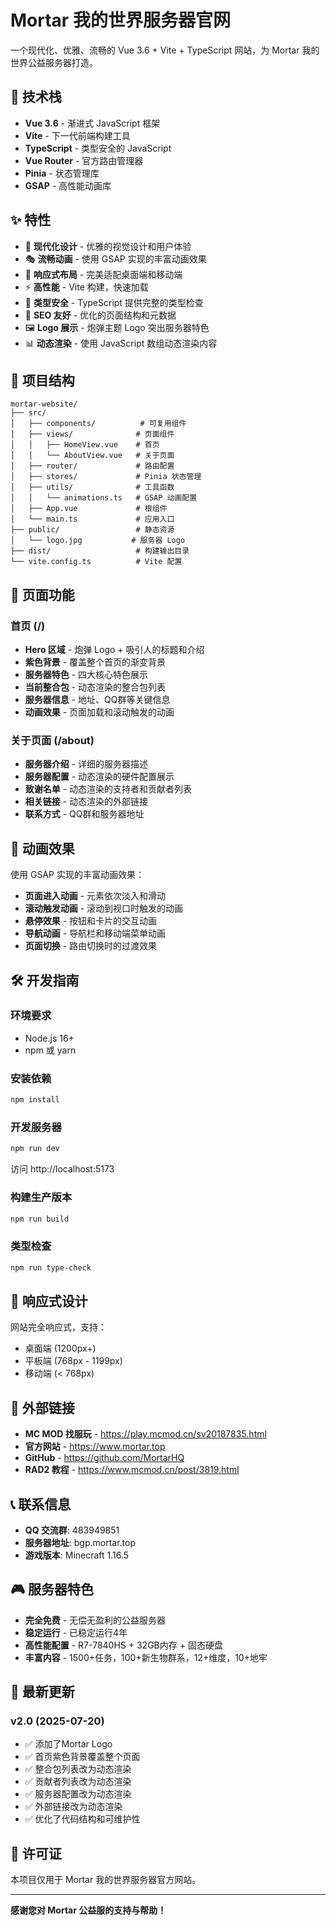 # Mortar 我的世界服务器官网

一个现代化、优雅、流畅的 Vue 3.6 + Vite + TypeScript 网站，为 Mortar 我的世界公益服务器打造。

## 🚀 技术栈

- **Vue 3.6** - 渐进式 JavaScript 框架
- **Vite** - 下一代前端构建工具
- **TypeScript** - 类型安全的 JavaScript
- **Vue Router** - 官方路由管理器
- **Pinia** - 状态管理库
- **GSAP** - 高性能动画库

## ✨ 特性

- 🎨 **现代化设计** - 优雅的视觉设计和用户体验
- 🎭 **流畅动画** - 使用 GSAP 实现的丰富动画效果
- 📱 **响应式布局** - 完美适配桌面端和移动端
- ⚡ **高性能** - Vite 构建，快速加载
- 🔧 **类型安全** - TypeScript 提供完整的类型检查
- 🎯 **SEO 友好** - 优化的页面结构和元数据
- 🖼️ **Logo 展示** - 炮弹主题 Logo 突出服务器特色
- 📊 **动态渲染** - 使用 JavaScript 数组动态渲染内容

## 📁 项目结构

```
mortar-website/
├── src/
│   ├── components/          # 可复用组件
│   ├── views/              # 页面组件
│   │   ├── HomeView.vue    # 首页
│   │   └── AboutView.vue   # 关于页面
│   ├── router/             # 路由配置
│   ├── stores/             # Pinia 状态管理
│   ├── utils/              # 工具函数
│   │   └── animations.ts   # GSAP 动画配置
│   ├── App.vue             # 根组件
│   └── main.ts             # 应用入口
├── public/                 # 静态资源
│   └── logo.jpg           # 服务器 Logo
├── dist/                   # 构建输出目录
└── vite.config.ts          # Vite 配置
```

## 🎯 页面功能

### 首页 (/)
- **Hero 区域** - 炮弹 Logo + 吸引人的标题和介绍
- **紫色背景** - 覆盖整个首页的渐变背景
- **服务器特色** - 四大核心特色展示
- **当前整合包** - 动态渲染的整合包列表
- **服务器信息** - 地址、QQ群等关键信息
- **动画效果** - 页面加载和滚动触发的动画

### 关于页面 (/about)
- **服务器介绍** - 详细的服务器描述
- **服务器配置** - 动态渲染的硬件配置展示
- **致谢名单** - 动态渲染的支持者和贡献者列表
- **相关链接** - 动态渲染的外部链接
- **联系方式** - QQ群和服务器地址

## 🎨 动画效果

使用 GSAP 实现的丰富动画效果：

- **页面进入动画** - 元素依次淡入和滑动
- **滚动触发动画** - 滚动到视口时触发的动画
- **悬停效果** - 按钮和卡片的交互动画
- **导航动画** - 导航栏和移动端菜单动画
- **页面切换** - 路由切换时的过渡效果

## 🛠️ 开发指南

### 环境要求
- Node.js 16+
- npm 或 yarn

### 安装依赖
```bash
npm install
```

### 开发服务器
```bash
npm run dev
```
访问 http://localhost:5173

### 构建生产版本
```bash
npm run build
```

### 类型检查
```bash
npm run type-check
```

## 📱 响应式设计

网站完全响应式，支持：
- 桌面端 (1200px+)
- 平板端 (768px - 1199px)
- 移动端 (< 768px)

## 🔗 外部链接

- **MC MOD 找服玩** - https://play.mcmod.cn/sv20187835.html
- **官方网站** - https://www.mortar.top
- **GitHub** - https://github.com/MortarHQ
- **RAD2 教程** - https://www.mcmod.cn/post/3819.html

## 📞 联系信息

- **QQ 交流群**: 483949851
- **服务器地址**: bgp.mortar.top
- **游戏版本**: Minecraft 1.16.5

## 🎮 服务器特色

- **完全免费** - 无偿无盈利的公益服务器
- **稳定运行** - 已稳定运行4年
- **高性能配置** - R7-7840HS + 32GB内存 + 固态硬盘
- **丰富内容** - 1500+任务，100+新生物群系，12+维度，10+地牢

## 🔄 最新更新

### v2.0 (2025-07-20)
- ✅ 添加了Mortar Logo
- ✅ 首页紫色背景覆盖整个页面
- ✅ 整合包列表改为动态渲染
- ✅ 贡献者列表改为动态渲染
- ✅ 服务器配置改为动态渲染
- ✅ 外部链接改为动态渲染
- ✅ 优化了代码结构和可维护性

## 📄 许可证

本项目仅用于 Mortar 我的世界服务器官方网站。

---

**感谢您对 Mortar 公益服的支持与帮助！**

